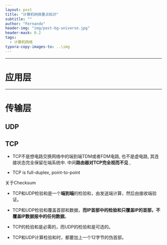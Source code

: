 ```yaml
---
layout: post
title: "计算机网络重点知识"
subtitle: ""
author: "Fernando"
header-img: "img/post-bg-universe.jpg"
header-mask: 0.2
tags:
  - 计算机网络
typora-copy-images-to: ..\img
---
```




---

# 应用层



---



# 传输层

## UDP



## TCP

- TCP不是想电路交换网络中的端到端TDM或者FDM电路, 也不是虚电路, 其连接状态完全保留在端系统中. 中间**路由器对TCP完全视而不见** , 

- TCP is full-duplex, point-to-point

关于Checksum

- TCP和UDP检验和是一个**端到端**的检验和，由发送端计算，然后由接收端验证。

- TCP和UDP检验和覆盖首部和数据，**而IP首部中的检验和只覆盖IP的首部，不覆盖IP数据报中的任何数据**。

- TCP的检验和是必需的，而UDP的检验和是可选的。

- TCP和UDP计算检验和时，都要加上一个12字节的伪首部。

